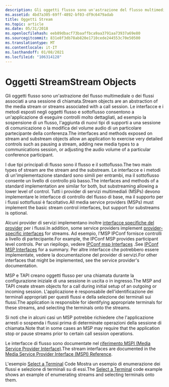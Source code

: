 ```yaml
---
description: Gli oggetti flusso sono un'astrazione del flusso multimediale o dei flussi associati a una sessione di chiamata.
ms.assetid: 4bd7a305-69ff-4892-bf03-df9c6479adab
title: Oggetti Stream
ms.topic: article
ms.date: 05/31/2018
ms.openlocfilehash: eeb89dbacf73baaffbca9aa3791aa73937a69e80
ms.sourcegitcommit: 831e8f3db78ab820e1710cede244553c70e50500
ms.translationtype: MT
ms.contentlocale: it-IT
ms.lasthandoff: 01/08/2021
ms.locfileid: "106314128"
---
```

# <a name="stream-objects"></a><span data-ttu-id="b56dd-103">Oggetti Stream</span><span class="sxs-lookup"><span data-stu-id="b56dd-103">Stream Objects</span></span>

<span data-ttu-id="b56dd-104">Gli oggetti flusso sono un'astrazione del flusso multimediale o dei flussi associati a una sessione di chiamata.</span><span class="sxs-lookup"><span data-stu-id="b56dd-104">Stream objects are an abstraction of the media stream or streams associated with a call session.</span></span> <span data-ttu-id="b56dd-105">Le interfacce e i metodi esposti negli oggetti flusso e sottoflusso consentono a un'applicazione di eseguire controlli molto dettagliati, ad esempio la sospensione di un flusso, l'aggiunta di nuovi tipi di supporti a una sessione di comunicazione o la modifica del volume audio di un particolare partecipante della conferenza.</span><span class="sxs-lookup"><span data-stu-id="b56dd-105">The interfaces and methods exposed on stream and substream objects allow an application to exercise very detailed controls such as pausing a stream, adding new media types to a communications session, or adjusting the audio volume of a particular conference participant.</span></span>

<span data-ttu-id="b56dd-106">I due tipi principali di flusso sono il flusso e il sottoflusso.</span><span class="sxs-lookup"><span data-stu-id="b56dd-106">The two main types of stream are the stream and the substream.</span></span> <span data-ttu-id="b56dd-107">Le interfacce e i metodi di un'implementazione standard sono simili per entrambi, ma il sottoflusso consente un livello di controllo più basso.</span><span class="sxs-lookup"><span data-stu-id="b56dd-107">The interfaces and methods of a standard implementation are similar for both, but substreaming allowing a lower level of control.</span></span> <span data-ttu-id="b56dd-108">Tutti i provider di servizi multimediali (MSPs) devono implementare le interfacce di controllo del flusso di base, ma il supporto per i flussi sottoflussi è facoltativo.</span><span class="sxs-lookup"><span data-stu-id="b56dd-108">All media service providers (MSPs) must implement the basic stream control interfaces, but support for substreams is optional.</span></span>

<span data-ttu-id="b56dd-109">Alcuni provider di servizi implementano inoltre [interfacce specifiche del provider](provider-specific-interfaces.md) per i flussi.</span><span class="sxs-lookup"><span data-stu-id="b56dd-109">In addition, some service providers implement [provider-specific interfaces](provider-specific-interfaces.md) for streams.</span></span> <span data-ttu-id="b56dd-110">Ad esempio, l'MSP IPConf fornisce controlli a livello di partecipante.</span><span class="sxs-lookup"><span data-stu-id="b56dd-110">For example, the IPConf MSP provides participant level controls.</span></span> <span data-ttu-id="b56dd-111">Per un riepilogo, vedere [IPConf msp Interfaces](ipconf-msp-interfaces.md) .</span><span class="sxs-lookup"><span data-stu-id="b56dd-111">See [IPConf MSP Interfaces](ipconf-msp-interfaces.md) for a summary.</span></span> <span data-ttu-id="b56dd-112">Per altre interfacce che potrebbero essere implementate, vedere la documentazione del provider di servizi.</span><span class="sxs-lookup"><span data-stu-id="b56dd-112">For other interfaces that might be implemented, see the service provider's documentation.</span></span>

<span data-ttu-id="b56dd-113">MSP e TAPI creano oggetti flusso per una chiamata durante la configurazione iniziale di una sessione in uscita o in ingresso.</span><span class="sxs-lookup"><span data-stu-id="b56dd-113">The MSP and TAPI create stream objects for a call during initial setup of an outgoing or incoming session.</span></span> <span data-ttu-id="b56dd-114">L'applicazione è responsabile dell'identificazione dei terminali appropriati per questi flussi e della selezione dei terminali sui flussi.</span><span class="sxs-lookup"><span data-stu-id="b56dd-114">The application is responsible for identifying appropriate terminals for these streams, and selecting the terminals onto the streams.</span></span>

<span data-ttu-id="b56dd-115">Si noti che in alcuni casi un MSP potrebbe richiedere che l'applicazione arresti o sospenda i flussi prima di determinate operazioni della sessione di chiamata.</span><span class="sxs-lookup"><span data-stu-id="b56dd-115">Note that in some cases an MSP may require that the application stop or pause streams prior to certain call session operations.</span></span>

<span data-ttu-id="b56dd-116">Le interfacce di flusso sono documentate nel [riferimento MSPI (Media Service Provider Interface)](media-service-provider-interface-mspi-reference.md).</span><span class="sxs-lookup"><span data-stu-id="b56dd-116">The stream interfaces are documented in the [Media Service Provider Interface (MSPI) Reference](media-service-provider-interface-mspi-reference.md).</span></span>

<span data-ttu-id="b56dd-117">L'esempio [Select a Terminal](select-a-terminal.md) Code Mostra un esempio di enumerazione dei flussi e selezione di terminali su di essi.</span><span class="sxs-lookup"><span data-stu-id="b56dd-117">The [Select a Terminal](select-a-terminal.md) code example shows an example of enumerating streams and selecting terminals onto them.</span></span>

 

 



